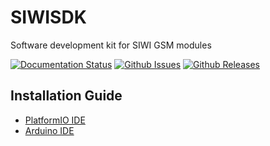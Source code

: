 # SIWISDK

Software development kit for SIWI GSM modules

[![Documentation Status](https://readthedocs.org/projects/siwisdk/badge/?version=latest)](https://siwisdk.readthedocs.io/en/latest/?badge=latest)
[![Github Issues](https://img.shields.io/github/issues/siwiembedded/siwisdk.svg)](http://github.com/siwiembedded/siwisdk/issues)
[![Github Releases](https://img.shields.io/github/release/siwiembedded/siwisdk.svg)](https://github.com/siwiembedded/siwisdk/releases)


## Installation Guide
 - [PlatformIO IDE](https://github.com/siwiembedded/siwisdk/blob/master/docs/book/quick_start.rst#platformio-ide)
 - [Arduino IDE](https://github.com/siwiembedded/siwisdk/blob/master/docs/book/quick_start.rst#arduino-ide)

